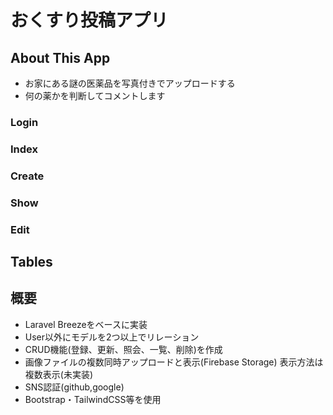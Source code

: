 # おくすり投稿アプリ
## About This App
* お家にある謎の医薬品を写真付きでアップロードする
* 何の薬かを判断してコメントします

### Login

### Index

### Create

### Show

### Edit

## Tables

## 概要
* Laravel Breezeをベースに実装
* User以外にモデルを2つ以上でリレーション
* CRUD機能(登録、更新、照会、一覧、削除)を作成
* 画像ファイルの複数同時アップロードと表示(Firebase Storage) 表示方法は複数表示(未実装)
* SNS認証(github,google)
* Bootstrap・TailwindCSS等を使用

